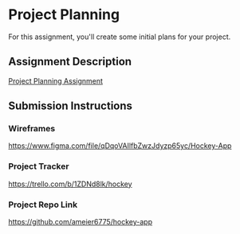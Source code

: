 # Project Planning
For this assignment, you'll create some initial plans for your project.

## Assignment Description
[Project Planning Assignment](https://education.launchcode.org/liftoff/assignments/planning/)

## Submission Instructions

### Wireframes

https://www.figma.com/file/qDqoVAIlfbZwzJdyzp65yc/Hockey-App

### Project Tracker

https://trello.com/b/1ZDNd8lk/hockey

### Project Repo Link

https://github.com/ameier6775/hockey-app